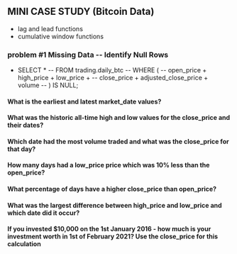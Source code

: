 ## MINI CASE STUDY (Bitcoin Data)
- lag and lead functions 
- cumulative window functions

### problem #1 Missing Data --  Identify Null Rows
- SELECT *
-- FROM trading.daily_btc
-- WHERE (
 -- open_price + high_price + low_price +
--  close_price + adjusted_close_price + volume
-- ) IS NULL;

#### What is the earliest and latest market_date values?
#### What was the historic all-time high and low values for the close_price and their dates?
#### Which date had the most volume traded and what was the close_price for that day?
#### How many days had a low_price price which was 10% less than the open_price?
#### What percentage of days have a higher close_price than open_price?
#### What was the largest difference between high_price and low_price and which date did it occur?
#### If you invested $10,000 on the 1st January 2016 - how much is your investment worth in 1st of February 2021? Use the close_price for this calculation
